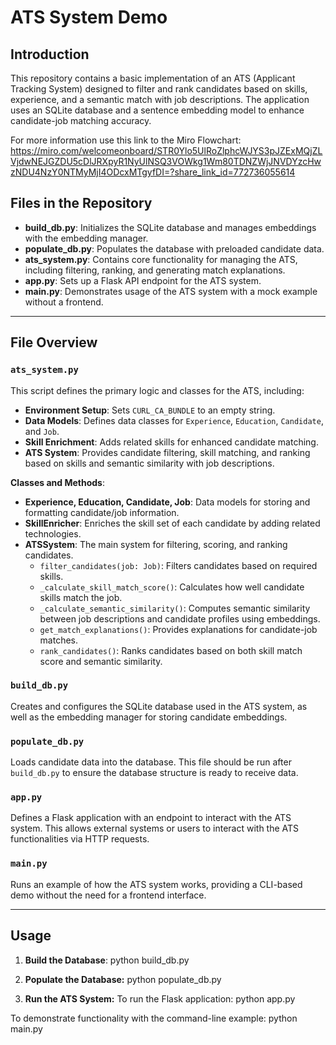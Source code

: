 # ATS System Demo

## Introduction
This repository contains a basic implementation of an ATS (Applicant Tracking System) designed to filter and rank candidates based on skills, experience, and a semantic match with job descriptions. The application uses an SQLite database and a sentence embedding model to enhance candidate-job matching accuracy.

For more information use this link to the Miro Flowchart: https://miro.com/welcomeonboard/STR0Ylo5UlRoZlphcWJYS3pJZExMQjZLVjdwNEJGZDU5cDlJRXpyR1NyUlNSQ3VOWkg1Wm80TDNZWjJNVDYzcHwzNDU4NzY0NTMyMjI4ODcxMTgyfDI=?share_link_id=772736055614

## Files in the Repository
- **build_db.py**: Initializes the SQLite database and manages embeddings with the embedding manager.
- **populate_db.py**: Populates the database with preloaded candidate data.
- **ats_system.py**: Contains core functionality for managing the ATS, including filtering, ranking, and generating match explanations.
- **app.py**: Sets up a Flask API endpoint for the ATS system.
- **main.py**: Demonstrates usage of the ATS system with a mock example without a frontend.

---

## File Overview

### `ats_system.py`
This script defines the primary logic and classes for the ATS, including:

- **Environment Setup**: Sets `CURL_CA_BUNDLE` to an empty string.
- **Data Models**: Defines data classes for `Experience`, `Education`, `Candidate`, and `Job`.
- **Skill Enrichment**: Adds related skills for enhanced candidate matching.
- **ATS System**: Provides candidate filtering, skill matching, and ranking based on skills and semantic similarity with job descriptions.

**Classes and Methods**:
- **Experience, Education, Candidate, Job**: Data models for storing and formatting candidate/job information.
- **SkillEnricher**: Enriches the skill set of each candidate by adding related technologies.
- **ATSSystem**: The main system for filtering, scoring, and ranking candidates.
    - `filter_candidates(job: Job)`: Filters candidates based on required skills.
    - `_calculate_skill_match_score()`: Calculates how well candidate skills match the job.
    - `_calculate_semantic_similarity()`: Computes semantic similarity between job descriptions and candidate profiles using embeddings.
    - `get_match_explanations()`: Provides explanations for candidate-job matches.
    - `rank_candidates()`: Ranks candidates based on both skill match score and semantic similarity.

### `build_db.py`
Creates and configures the SQLite database used in the ATS system, as well as the embedding manager for storing candidate embeddings.

### `populate_db.py`
Loads candidate data into the database. This file should be run after `build_db.py` to ensure the database structure is ready to receive data.

### `app.py`
Defines a Flask application with an endpoint to interact with the ATS system. This allows external systems or users to interact with the ATS functionalities via HTTP requests.

### `main.py`
Runs an example of how the ATS system works, providing a CLI-based demo without the need for a frontend interface.

---

## Usage

1. **Build the Database**:
   python build_db.py

2. **Populate the Database:**
    python populate_db.py

3. **Run the ATS System:**
To run the Flask application:
    python app.py

To demonstrate functionality with the command-line example:
python main.py

